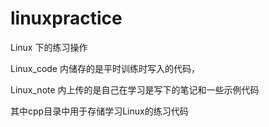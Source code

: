 # linuxpractice
Linux 下的练习操作

Linux_code 内储存的是平时训练时写入的代码，

Linux_note 内上传的是自己在学习是写下的笔记和一些示例代码


其中cpp目录中用于存储学习Linux的练习代码



